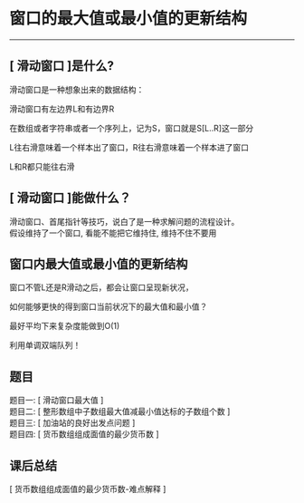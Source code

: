 # 窗口的最大值或最小值的更新结构

---

## [ 滑动窗口 ]是什么?

滑动窗口是一种想象出来的数据结构：

滑动窗口有左边界L和有边界R

在数组或者字符串或者一个序列上，记为S，窗口就是S[L..R]这一部分

L往右滑意味着一个样本出了窗口，R往右滑意味着一个样本进了窗口

L和R都只能往右滑


## [ 滑动窗口 ]能做什么？

滑动窗口、首尾指针等技巧，说白了是一种求解问题的流程设计。  
假设维持了一个窗口, 看能不能把它维持住, 维持不住不要用


## 窗口内最大值或最小值的更新结构

窗口不管L还是R滑动之后，都会让窗口呈现新状况，

如何能够更快的得到窗口当前状况下的最大值和最小值？

最好平均下来复杂度能做到O(1)

利用单调双端队列！



## 题目
题目一: [ 滑动窗口最大值 ]  
题目二: [ 整形数组中子数组最大值减最小值达标的子数组个数 ]  
题目三: [ 加油站的良好出发点问题 ]  
题目四: [ 货币数组组成面值的最少货币数 ]   


## 课后总结
[ 货币数组组成面值的最少货币数-难点解释 ] 
